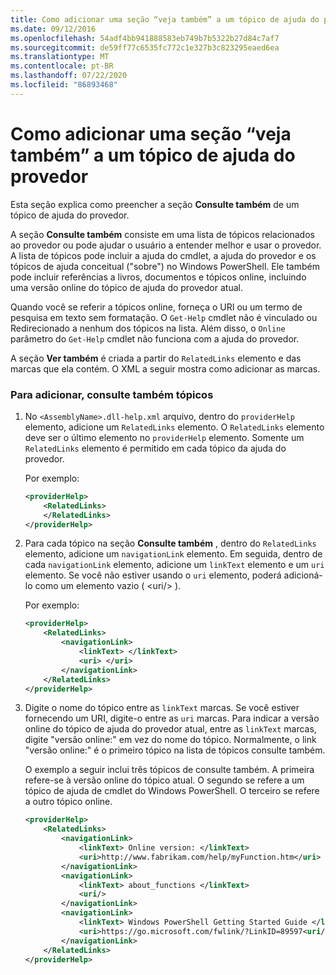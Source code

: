 ```yaml
---
title: Como adicionar uma seção “veja também” a um tópico de ajuda do provedor
ms.date: 09/12/2016
ms.openlocfilehash: 54adf4bb941888583eb749b7b5322b27d84c7af7
ms.sourcegitcommit: de59ff77c6535fc772c1e327b3c823295eaed6ea
ms.translationtype: MT
ms.contentlocale: pt-BR
ms.lasthandoff: 07/22/2020
ms.locfileid: "86893468"
---
```

# <a name="how-to-add-a-see-also-section-to-a-provider-help-topic"></a>Como adicionar uma seção “veja também” a um tópico de ajuda do provedor

Esta seção explica como preencher a seção **Consulte também** de um tópico de ajuda do provedor.

A seção **Consulte também** consiste em uma lista de tópicos relacionados ao provedor ou pode ajudar o usuário a entender melhor e usar o provedor. A lista de tópicos pode incluir a ajuda do cmdlet, a ajuda do provedor e os tópicos de ajuda conceitual ("sobre") no Windows PowerShell. Ele também pode incluir referências a livros, documentos e tópicos online, incluindo uma versão online do tópico de ajuda do provedor atual.

Quando você se referir a tópicos online, forneça o URI ou um termo de pesquisa em texto sem formatação. O `Get-Help` cmdlet não é vinculado ou Redirecionado a nenhum dos tópicos na lista. Além disso, o `Online` parâmetro do `Get-Help` cmdlet não funciona com a ajuda do provedor.

A seção **Ver também** é criada a partir do `RelatedLinks` elemento e das marcas que ela contém.
O XML a seguir mostra como adicionar as marcas.

### <a name="to-add-see-also-topics"></a>Para adicionar, consulte também tópicos

1. No `<AssemblyName>.dll-help.xml` arquivo, dentro do `providerHelp` elemento, adicione um `RelatedLinks` elemento. O `RelatedLinks` elemento deve ser o último elemento no `providerHelp` elemento. Somente um `RelatedLinks` elemento é permitido em cada tópico da ajuda do provedor.

   Por exemplo:

    ```xml
    <providerHelp>
        <RelatedLinks>
        </RelatedLinks>
    </providerHelp>
    ```

1. Para cada tópico na seção **Consulte também** , dentro do `RelatedLinks` elemento, adicione um `navigationLink` elemento. Em seguida, dentro de cada `navigationLink` elemento, adicione um `linkText` elemento e um `uri` elemento. Se você não estiver usando o `uri` elemento, poderá adicioná-lo como um elemento vazio ( \<uri/> ).

   Por exemplo:

    ```xml
    <providerHelp>
        <RelatedLinks>
            <navigationLink>
                <linkText> </linkText>
                <uri> </uri>
            </navigationLink>
        </RelatedLinks>
    </providerHelp>
    ```

1. Digite o nome do tópico entre as `linkText` marcas. Se você estiver fornecendo um URI, digite-o entre as `uri` marcas. Para indicar a versão online do tópico de ajuda do provedor atual, entre as `linkText` marcas, digite "versão online:" em vez do nome do tópico. Normalmente, o link "versão online:" é o primeiro tópico na lista de tópicos consulte também.

   O exemplo a seguir inclui três tópicos de consulte também. A primeira refere-se à versão online do tópico atual. O segundo se refere a um tópico de ajuda de cmdlet do Windows PowerShell. O terceiro se refere a outro tópico online.

    ```xml
    <providerHelp>
        <RelatedLinks>
            <navigationLink>
                <linkText> Online version: </linkText>
                <uri>http://www.fabrikam.com/help/myFunction.htm</uri>
            </navigationLink>
            <navigationLink>
                <linkText> about_functions </linkText>
                <uri/>
            </navigationLink>
            <navigationLink>
                <linkText> Windows PowerShell Getting Started Guide </linkText>
                <uri>https://go.microsoft.com/fwlink/?LinkID=89597<uri/>
            </navigationLink>
        </RelatedLinks>
    </providerHelp>
    ```
